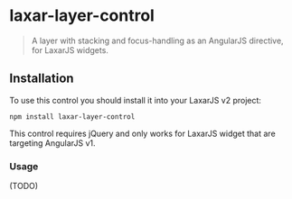 # laxar-layer-control

> A layer with stacking and focus-handling as an AngularJS directive, for LaxarJS widgets.


## Installation

To use this control you should install it into your LaxarJS v2 project:

```console
npm install laxar-layer-control
```

This control requires jQuery and only works for LaxarJS widget that are targeting AngularJS v1.


### Usage

(TODO)
